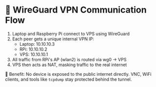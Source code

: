 # 🔄 WireGuard VPN Communication Flow

1. Laptop and Raspberry Pi connect to VPS using WireGuard
2. Each peer gets a unique internal VPN IP:
   - Laptop: 10.10.10.3
   - RPi: 10.10.10.2
   - VPS: 10.10.10.1
3. All traffic from RPi's AP (wlan2) is routed via wg0 → VPS
4. VPS then acts as NAT, masking traffic to the real internet

🧠 Benefit: No device is exposed to the public internet directly. VNC, WiFi clients, and tools like `tcpdump` stay protected behind the tunnel.
